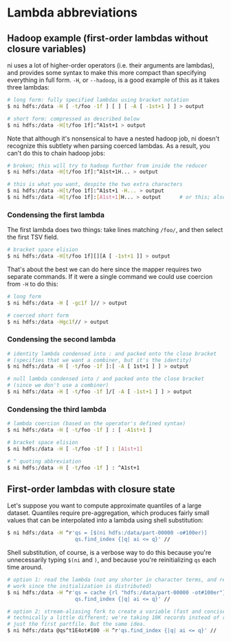 # Lambda abbreviations
## Hadoop example (first-order lambdas without closure variables)
ni uses a lot of higher-order operators (i.e. their arguments are lambdas), and
provides some syntax to make this more compact than specifying everything in
full form. `-H`, or `--hadoop`, is a good example of this as it takes three
lambdas:

```sh
# long form: fully specified lambdas using bracket notation
$ ni hdfs:/data -H [ -t/foo -1f ] [ ] [ -A [ -1st+1 ] ] > output

# short form: compressed as described below
$ ni hdfs:/data -H[t/foo 1f]:^A1st+1 > output
```

Note that although it's nonsensical to have a nested hadoop job, ni doesn't
recognize this subtlety when parsing coerced lambdas. As a result, you can't do
this to chain hadoop jobs:

```sh
# broken; this will try to hadoop further from inside the reducer
$ ni hdfs:/data -H[t/foo 1f]:^A1st+1H... > output

# this is what you want, despite the two extra characters
$ ni hdfs:/data -H[t/foo 1f]:^A1st+1 -H... > output
$ ni hdfs:/data -H[t/foo 1f]:[A1st+1]H... > output      # or this; also works
```

### Condensing the first lambda
The first lambda does two things: take lines matching `/foo/`, and then select
the first TSV field.

```sh
# bracket space elision
$ ni hdfs:/data -H[t/foo 1f][][A [ -1st+1 ]] > output
```

That's about the best we can do here since the mapper requires two separate
commands. If it were a single command we could use coercion from `-H` to do
this:

```sh
# long form
$ ni hdfs:/data -H [ -gc1f ]// > output

# coerced short form
$ ni hdfs:/data -Hgc1f// > output
```

### Condensing the second lambda
```sh
# identity lambda condensed into : and packed onto the close bracket
# (specifies that we want a combiner, but it's the identity)
$ ni hdfs:/data -H [ -t/foo -1f ]:[ -A [ 1st+1 ] ] > output

# null lambda condensed into / and packed onto the close bracket
# (since we don't use a combiner)
$ ni hdfs:/data -H [ -t/foo -1f ]/[ -A [ -1st+1 ] ] > output
```

### Condensing the third lambda
```sh
# lambda coercion (based on the operator's defined syntax)
$ ni hdfs:/data -H [ -t/foo -1f ] : [ -A1st+1 ]

# bracket space elision
$ ni hdfs:/data -H [ -t/foo -1f ] : [A1st+1]

# ^ quoting abbreviation
$ ni hdfs:/data -H [ -t/foo -1f ] : ^A1st+1
```

## First-order lambdas with closure state
Let's suppose you want to compute approximate quantiles of a large dataset.
Quantiles require pre-aggregation, which produces fairly small values that can
be interpolated into a lambda using shell substitution:

```sh
$ ni hdfs:/data -H ^r'qs = [$(ni hdfs:/data/part-00000 -o#100er)]
                      qs.find_index {|q| ai <= q}' //
```

Shell substitution, of course, is a verbose way to do this because you're
unnecessarily typing `$(ni` and `)`, and because you're reinitializing `qs`
each time around.

```sh
# option 1: read the lambda (not any shorter in character terms, and repeats
# work since the initialization is distributed)
$ ni hdfs:/data -H ^r'qs = cache {rl "hdfs:/data/part-00000 -ot#100er"}
                      qs.find_index {|q| ai <= q}' //

# option 2: stream-aliasing fork to create a variable (fast and concise)
# technically a little different; we're taking 10K records instead of reading
# just the first partfile. But the same idea.
$ ni hdfs:/data @qs^t1E4ot#100 -H ^r'qs.find_index {|q| ai <= q}' //
```
